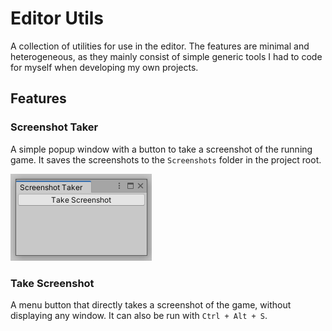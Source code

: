 # Editor Utils

A collection of utilities for use in the editor. The features are minimal and heterogeneous, as they mainly consist of simple generic tools I had to code for myself when developing my own projects.

## Features

### Screenshot Taker

A simple popup window with a button to take a screenshot of the running game. It saves the screenshots to the `Screenshots` folder in the project root.

![](/Images/ScreenshotTaker.png)

### Take Screenshot

A menu button that directly takes a screenshot of the game, without displaying any window. It can also be run with `Ctrl + Alt + S`.
